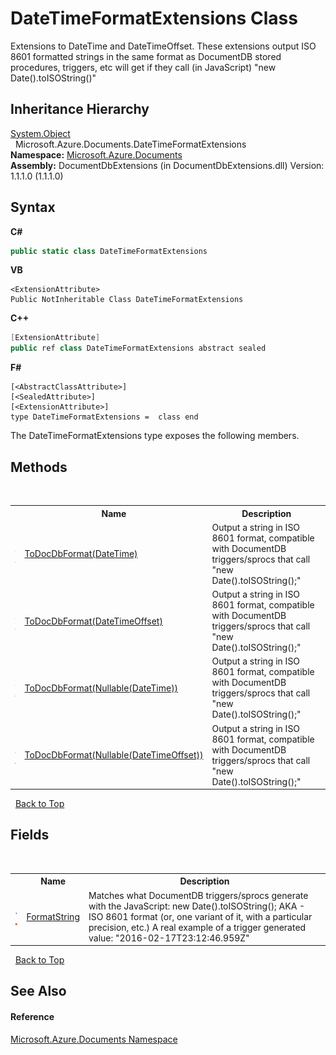 # DateTimeFormatExtensions Class
 

Extensions to DateTime and DateTimeOffset. These extensions output ISO 8601 formatted strings in the same format as DocumentDB stored procedures, triggers, etc will get if they call (in JavaScript) "new Date().toISOString()"


## Inheritance Hierarchy
<a href="http://msdn2.microsoft.com/en-us/library/e5kfa45b" target="_blank">System.Object</a><br />&nbsp;&nbsp;Microsoft.Azure.Documents.DateTimeFormatExtensions<br />
**Namespace:**&nbsp;<a href="856b2e23-9c8b-2618-f913-67d85d500616">Microsoft.Azure.Documents</a><br />**Assembly:**&nbsp;DocumentDbExtensions (in DocumentDbExtensions.dll) Version: 1.1.1.0 (1.1.1.0)

## Syntax

**C#**<br />
``` C#
public static class DateTimeFormatExtensions
```

**VB**<br />
``` VB
<ExtensionAttribute>
Public NotInheritable Class DateTimeFormatExtensions
```

**C++**<br />
``` C++
[ExtensionAttribute]
public ref class DateTimeFormatExtensions abstract sealed
```

**F#**<br />
``` F#
[<AbstractClassAttribute>]
[<SealedAttribute>]
[<ExtensionAttribute>]
type DateTimeFormatExtensions =  class end
```

The DateTimeFormatExtensions type exposes the following members.


## Methods
&nbsp;<table><tr><th></th><th>Name</th><th>Description</th></tr><tr><td>![Public method](media/pubmethod.gif "Public method")![Static member](media/static.gif "Static member")</td><td><a href="3a9026e9-e3df-0562-8321-47fbc5b61e29">ToDocDbFormat(DateTime)</a></td><td>
Output a string in ISO 8601 format, compatible with DocumentDB triggers/sprocs that call "new Date().toISOString();"</td></tr><tr><td>![Public method](media/pubmethod.gif "Public method")![Static member](media/static.gif "Static member")</td><td><a href="87d24342-e5ab-e71d-32c5-13bfc6f9e4af">ToDocDbFormat(DateTimeOffset)</a></td><td>
Output a string in ISO 8601 format, compatible with DocumentDB triggers/sprocs that call "new Date().toISOString();"</td></tr><tr><td>![Public method](media/pubmethod.gif "Public method")![Static member](media/static.gif "Static member")</td><td><a href="3935abf1-41f1-ea81-3f0f-cd6e8092a053">ToDocDbFormat(Nullable(DateTime))</a></td><td>
Output a string in ISO 8601 format, compatible with DocumentDB triggers/sprocs that call "new Date().toISOString();"</td></tr><tr><td>![Public method](media/pubmethod.gif "Public method")![Static member](media/static.gif "Static member")</td><td><a href="0730b04d-cb68-232f-872c-a9a5a0578fe6">ToDocDbFormat(Nullable(DateTimeOffset))</a></td><td>
Output a string in ISO 8601 format, compatible with DocumentDB triggers/sprocs that call "new Date().toISOString();"</td></tr></table>&nbsp;
<a href="#datetimeformatextensions-class">Back to Top</a>

## Fields
&nbsp;<table><tr><th></th><th>Name</th><th>Description</th></tr><tr><td>![Public field](media/pubfield.gif "Public field")![Static member](media/static.gif "Static member")</td><td><a href="347e7e06-0861-62b3-3a43-b994814b2a0f">FormatString</a></td><td>
Matches what DocumentDB triggers/sprocs generate with the JavaScript: new Date().toISOString(); AKA - ISO 8601 format (or, one variant of it, with a particular precision, etc.) A real example of a trigger generated value: "2016-02-17T23:12:46.959Z"</td></tr></table>&nbsp;
<a href="#datetimeformatextensions-class">Back to Top</a>

## See Also


#### Reference
<a href="856b2e23-9c8b-2618-f913-67d85d500616">Microsoft.Azure.Documents Namespace</a><br />